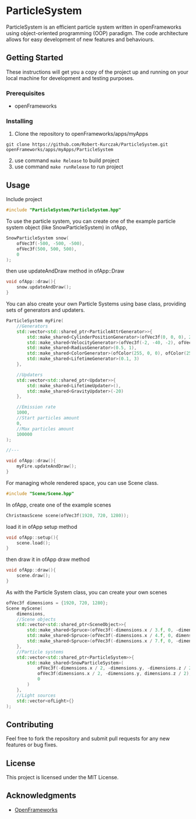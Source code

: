 # ParticleSystem

ParticleSystem is an efficient particle system written in openFrameworks using object-oriented programming (OOP) paradigm. The code architecture allows for easy development of new features and behaviours.

## Getting Started

These instructions will get you a copy of the project up and running on your local machine for development and testing purposes.

### Prerequisites

- openFrameworks

### Installing

1. Clone the repository to openFrameworks/apps/myApps

```
git clone https://github.com/Robert-Kurczak/ParticleSystem.git openFrameworks/apps/myApps/ParticleSystem
```

2. use command ```make Release``` to build project
3. use command ```make runRelease``` to run project

## Usage

Include project
```C++
#include "ParticleSystem/ParticleSystem.hpp"
```

To use the particle system, you can create one of the example particle system object (like SnowParticleSystem) in ofApp,
```C++
SnowParticleSystem snow(
	ofVec3f(-500, -500, -500),
	ofVec3f(500, 500, 500),
	0
);
```

then use updateAndDraw method in ofApp::Draw
```C++
void ofApp::draw(){
	snow.updateAndDraw();
}
```

You can also create your own Particle Systems using base class, providing sets of generators and updaters.
```C++
ParticleSystem myFire(
	//Generators
	std::vector<std::shared_ptr<ParticleAttrGenerator>>{
		std::make_shared<CylinderPositionGenerator>(ofVec3f(0, 0, 0), 20, 5),
		std::make_shared<VelocityGenerator>(ofVec3f(-2, -40, -2), ofVec3f(2, 0, 2)),
		std::make_shared<RadiusGenerator>(0.5, 1),
		std::make_shared<ColorGenerator>(ofColor(255, 0, 0), ofColor(255, 221, 0)),
		std::make_shared<LifetimeGenerator>(0.1, 3)
	},

	//Updaters
	std::vector<std::shared_ptr<Updater>>{
		std::make_shared<LifetimeUpdater>(),
		std::make_shared<GravityUpdater>(-20)
	},

	//Emission rate
	1000,
	//Start particles amount
	0,
	//Max particles amount
	100000
);

//---

void ofApp::draw(){
	myFire.updateAndDraw();
}
```

For managing whole rendered space, you can use Scene class.
```C++
#include "Scene/Scene.hpp"
```

In ofApp, create one of the example scenes
```C++
ChristmasScene scene(ofVec3f(1920, 720, 1280));
```

load it in ofApp setup method
```C++
void ofApp::setup(){
	scene.load();
}
```

then draw it in ofApp draw method
```C++
void ofApp::draw(){
	scene.draw();
}
```

As with the Particle System class, you can create your own scenes
```C++
ofVec3f dimensions = {1920, 720, 1280};
Scene myScene(
	dimensions,
	//Scene objects
	std::vector<std::shared_ptr<SceneObject>>{
		std::make_shared<Spruce>(ofVec3f(-dimensions.x / 3.f, 0, -dimensions.z / 10.f)),
		std::make_shared<Spruce>(ofVec3f(-dimensions.x / 4.f, 0, dimensions.z / 4.f)),
		std::make_shared<Spruce>(ofVec3f(-dimensions.x / 7.f, 0, -dimensions.z / 3.f))
	},
	//Particle systems
	std::vector<std::shared_ptr<ParticleSystem>>{
		std::make_shared<SnowParticleSystem>(
			ofVec3f(-dimensions.x / 2, -dimensions.y, -dimensions.z / 2),
			ofVec3f(dimensions.x / 2, -dimensions.y, dimensions.z / 2),
			0
		)
	},
	//Light sources
	std::vector<ofLight>{}
);
```
## Contributing

Feel free to fork the repository and submit pull requests for any new features or bug fixes.

## License

This project is licensed under the MIT License.

## Acknowledgments

* [OpenFrameworks](https://openframeworks.cc/)